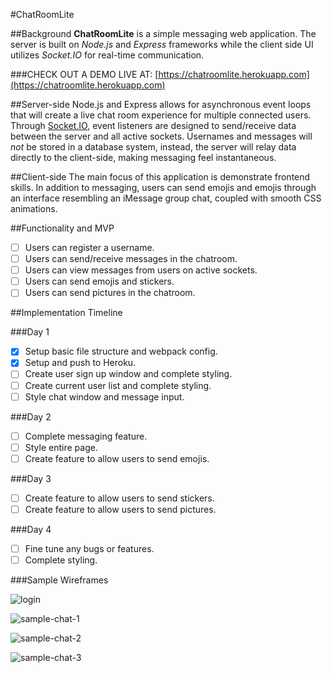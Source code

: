 #ChatRoomLite

##Background
**ChatRoomLite** is a simple messaging web application. The server is built on *Node.js* and *Express* frameworks while the client side UI utilizes *Socket.IO* for real-time communication.

###CHECK OUT A DEMO LIVE AT: [https://chatroomlite.herokuapp.com](https://chatroomlite.herokuapp.com)

##Server-side
Node.js and Express allows for asynchronous event loops that will create a live chat room experience for multiple connected users. Through [Socket.IO](http://socket.io/), event listeners are designed to send/receive data between the server and all active sockets. Usernames and messages will *not* be stored in a database system, instead, the server will relay data directly to the client-side, making messaging feel instantaneous.

##Client-side
The main focus of this application is demonstrate frontend skills. In addition to messaging, users can send emojis and emojis through an interface resembling an iMessage group chat, coupled with smooth CSS animations.

##Functionality and MVP
- [ ] Users can register a username.
- [ ] Users can send/receive messages in the chatroom.
- [ ] Users can view messages from users on active sockets.
- [ ] Users can send emojis and stickers.
- [ ] Users can send pictures in the chatroom.

##Implementation Timeline

###Day 1
- [x] Setup basic file structure and webpack config.
- [x] Setup and push to Heroku.
- [ ] Create user sign up window and complete styling.
- [ ] Create current user list and complete styling.
- [ ] Style chat window and message input.

###Day 2
- [ ] Complete messaging feature.
- [ ] Style entire page.
- [ ] Create feature to allow users to send emojis.

###Day 3
- [ ] Create feature to allow users to send stickers.
- [ ] Create feature to allow users to send pictures.

###Day 4
- [ ] Fine tune any bugs or features.
- [ ] Complete styling.

###Sample Wireframes

![login](./login.png)

![sample-chat-1](./sample-chat-1.png)

![sample-chat-2](./sample-chat-2.png)

![sample-chat-3](./sample-chat-3.png)
